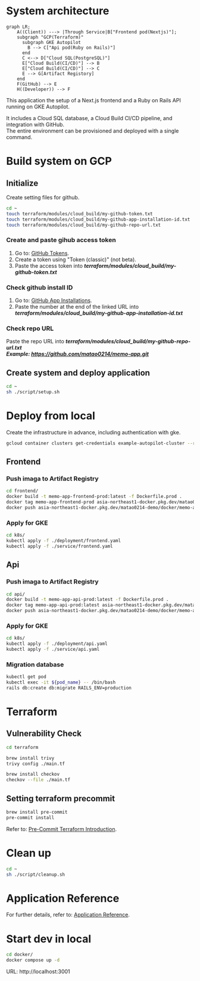 # System architecture
```mermaid
graph LR;
    A((Client)) ---> |Through Service|B["Frontend pod(Nextjs)"];
    subgraph "GCP(Terraform)"
      subgraph GKE Autopilot
        B --> C["Api pod(Ruby on Rails)"]
      end
      C <--> D["Cloud SQL(PostgreSQL)"]
      E["Cloud Build(CI/CD)"] --> B
      E["Cloud Build(CI/CD)"] --> C
      E --> G[Artifact Registory]
    end
    F(GitHub) --> E
    H((Developer)) --> F
```
This application the setup of a Next.js frontend and a Ruby on Rails API running on GKE Autopilot.  

It includes a Cloud SQL database, a Cloud Build CI/CD pipeline, and integration with GitHub.   
The entire environment can be provisioned and deployed with a single command.
# Build system on GCP
## Initialize
Create setting files for github.

```bash
cd ~
touch terraform/modules/cloud_build/my-github-token.txt
touch terraform/modules/cloud_build/my-github-app-installation-id.txt
touch terraform/modules/cloud_build/my-github-repo-url.txt
```

### Create and paste gihub access token
1. Go to: [GitHub Tokens](https://github.com/settings/tokens).
1. Create a token using "Token (classic)" (not beta).
1. Paste the access token into ***terraform/modules/cloud_build/my-github-token.txt***


### Check github install ID
1. Go to: [GitHub App Installations](https://github.com/apps/google-cloud-build/installations/select_target).
1. Paste the number at the end of the linked URL into ***terraform/modules/cloud_build/my-github-app-installation-id.txt***


### Check repo URL
Paste the repo URL into ***terraform/modules/cloud_build/my-github-repo-url.txt***  
***Example: https://github.com/matao0214/memo-app.git***


## Create system and deploy application
```bash
cd ~
sh ./script/setup.sh
```


# Deploy from local
Create the infrastructure in advance, including authentication with gke.
```bash
gcloud container clusters get-credentials example-autopilot-cluster --region asia-northeast1 --project matao0214-demo
```

## Frontend
### Push imaga to Artifact Registry
```bash
cd frontend/
docker build -t memo-app-frontend-prod:latest -f Dockerfile.prod .
docker tag memo-app-frontend-prod asia-northeast1-docker.pkg.dev/matao0214-demo/docker/memo-app-frontend:latest
docker push asia-northeast1-docker.pkg.dev/matao0214-demo/docker/memo-app-frontend:latest
```

### Apply for GKE
```bash
cd k8s/
kubectl apply -f ./deployment/frontend.yaml
kubectl apply -f ./service/frontend.yaml
```

## Api
### Push imaga to Artifact Registry
```bash
cd api/
docker build -t memo-app-api-prod:latest -f Dockerfile.prod .      
docker tag memo-app-api-prod:latest asia-northeast1-docker.pkg.dev/matao0214-demo/docker/memo-app-api:latest
docker push asia-northeast1-docker.pkg.dev/matao0214-demo/docker/memo-app-api:latest
```

### Apply for GKE
```bash
cd k8s/
kubectl apply -f ./deployment/api.yaml
kubectl apply -f ./service/api.yaml
```

### Migration database
```bash
kubectl get pod
kubectl exec -it ${pod_name} -- /bin/bash
rails db:create db:migrate RAILS_ENV=production
```

# Terraform
## Vulnerability Check
```bash
cd terraform 

brew install trivy
trivy config ./main.tf 

brew install checkov
checkov --file ./main.tf 
```

## Setting terraform precommit
```bash
brew install pre-commit
pre-commit install
```
Refer to: [Pre-Commit Terraform Introduction](https://dev.classmethod.jp/articles/pre-commit-terraform-introduction/).

# Clean up
```bash
cd ~
sh ./script/cleanup.sh
```

# Application Reference
For further details, refer to: [Application Reference](https://zenn.dev/jinku/articles/92b76bf09d5351).

# Start dev in local
```bash
cd docker/
docker compose up -d
```
URL: http://localhost:3001
